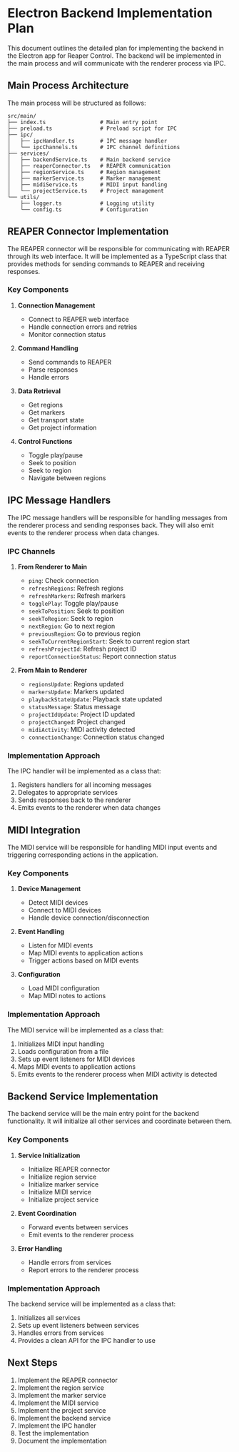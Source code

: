 # Electron Backend Implementation Plan

This document outlines the detailed plan for implementing the backend in the Electron app for Reaper Control. The backend will be implemented in the main process and will communicate with the renderer process via IPC.

## Main Process Architecture

The main process will be structured as follows:

```
src/main/
├── index.ts                 # Main entry point
├── preload.ts               # Preload script for IPC
├── ipc/
│   ├── ipcHandler.ts        # IPC message handler
│   └── ipcChannels.ts       # IPC channel definitions
├── services/
│   ├── backendService.ts    # Main backend service
│   ├── reaperConnector.ts   # REAPER communication
│   ├── regionService.ts     # Region management
│   ├── markerService.ts     # Marker management
│   ├── midiService.ts       # MIDI input handling
│   └── projectService.ts    # Project management
└── utils/
    ├── logger.ts            # Logging utility
    └── config.ts            # Configuration
```

## REAPER Connector Implementation

The REAPER connector will be responsible for communicating with REAPER through its web interface. It will be implemented as a TypeScript class that provides methods for sending commands to REAPER and receiving responses.

### Key Components

1. **Connection Management**
   - Connect to REAPER web interface
   - Handle connection errors and retries
   - Monitor connection status

2. **Command Handling**
   - Send commands to REAPER
   - Parse responses
   - Handle errors

3. **Data Retrieval**
   - Get regions
   - Get markers
   - Get transport state
   - Get project information

4. **Control Functions**
   - Toggle play/pause
   - Seek to position
   - Seek to region
   - Navigate between regions

## IPC Message Handlers

The IPC message handlers will be responsible for handling messages from the renderer process and sending responses back. They will also emit events to the renderer process when data changes.

### IPC Channels

1. **From Renderer to Main**
   - `ping`: Check connection
   - `refreshRegions`: Refresh regions
   - `refreshMarkers`: Refresh markers
   - `togglePlay`: Toggle play/pause
   - `seekToPosition`: Seek to position
   - `seekToRegion`: Seek to region
   - `nextRegion`: Go to next region
   - `previousRegion`: Go to previous region
   - `seekToCurrentRegionStart`: Seek to current region start
   - `refreshProjectId`: Refresh project ID
   - `reportConnectionStatus`: Report connection status

2. **From Main to Renderer**
   - `regionsUpdate`: Regions updated
   - `markersUpdate`: Markers updated
   - `playbackStateUpdate`: Playback state updated
   - `statusMessage`: Status message
   - `projectIdUpdate`: Project ID updated
   - `projectChanged`: Project changed
   - `midiActivity`: MIDI activity detected
   - `connectionChange`: Connection status changed

### Implementation Approach

The IPC handler will be implemented as a class that:

1. Registers handlers for all incoming messages
2. Delegates to appropriate services
3. Sends responses back to the renderer
4. Emits events to the renderer when data changes

## MIDI Integration

The MIDI service will be responsible for handling MIDI input events and triggering corresponding actions in the application.

### Key Components

1. **Device Management**
   - Detect MIDI devices
   - Connect to MIDI devices
   - Handle device connection/disconnection

2. **Event Handling**
   - Listen for MIDI events
   - Map MIDI events to application actions
   - Trigger actions based on MIDI events

3. **Configuration**
   - Load MIDI configuration
   - Map MIDI notes to actions

### Implementation Approach

The MIDI service will be implemented as a class that:

1. Initializes MIDI input handling
2. Loads configuration from a file
3. Sets up event listeners for MIDI devices
4. Maps MIDI events to application actions
5. Emits events to the renderer process when MIDI activity is detected

## Backend Service Implementation

The backend service will be the main entry point for the backend functionality. It will initialize all other services and coordinate between them.

### Key Components

1. **Service Initialization**
   - Initialize REAPER connector
   - Initialize region service
   - Initialize marker service
   - Initialize MIDI service
   - Initialize project service

2. **Event Coordination**
   - Forward events between services
   - Emit events to the renderer process

3. **Error Handling**
   - Handle errors from services
   - Report errors to the renderer process

### Implementation Approach

The backend service will be implemented as a class that:

1. Initializes all services
2. Sets up event listeners between services
3. Handles errors from services
4. Provides a clean API for the IPC handler to use

## Next Steps

1. Implement the REAPER connector
2. Implement the region service
3. Implement the marker service
4. Implement the MIDI service
5. Implement the project service
6. Implement the backend service
7. Implement the IPC handler
8. Test the implementation
9. Document the implementation